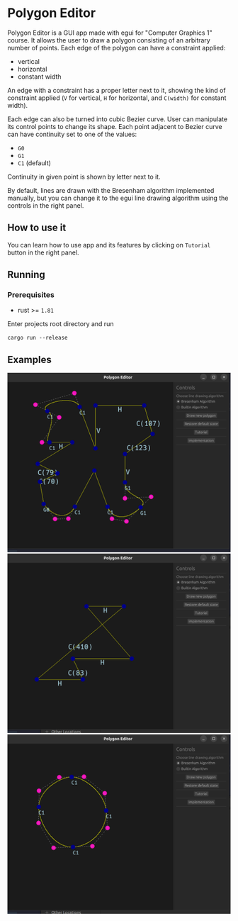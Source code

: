 # Polygon Editor

Polygon Editor is a GUI app made with egui for "Computer Graphics 1" course.
It allows the user to draw a polygon consisting of an arbitrary number of points.
Each edge of the polygon can have a constraint applied:
 - vertical
 - horizontal
 - constant width

An edge with a constraint has a proper letter next to it, showing the kind of constraint applied (`V` for vertical, `H` for horizontal, and `C(width)` for constant width).

Each edge can also be turned into cubic Bezier curve. User can manipulate its control points to change its shape. Each point adjacent to Bezier curve can have continuity set to one of the values:
 - `G0`
 - `G1`
 - `C1` (default)  

Continuity in given point is shown by letter next to it.

By default, lines are drawn with the Bresenham algorithm implemented manually, but you can change it to the egui line drawing algorithm using the controls in the right panel.

## How to use it
You can learn how to use app and its features by clicking on `Tutorial` button in the right panel.

## Running 

### Prerequisites
- rust >= `1.81`

Enter projects root directory and run
```shell
cargo run --release
```

## Examples

![default screen](examples/default-screen.png)
![edges with constraints](examples/edges_with_constraints.png)
![circle-like shape](examples/circle-like-shape.png)